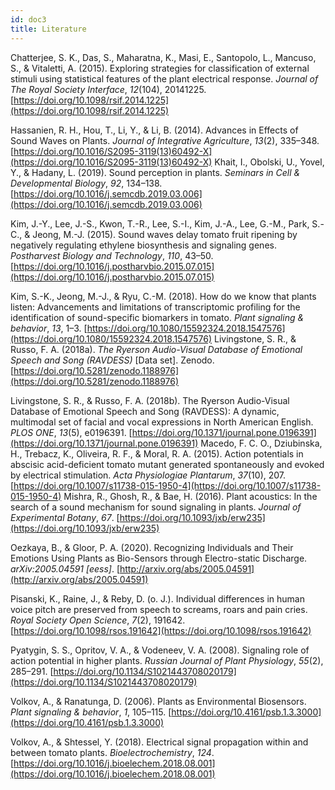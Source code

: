 ```yaml
---
id: doc3
title: Literature
---
```



Chatterjee, S. K., Das, S., Maharatna, K., Masi, E., Santopolo, L., Mancuso, S., & Vitaletti, A. (2015). Exploring strategies for classification of external stimuli using statistical features of the plant electrical response. *Journal of The Royal Society Interface*, *12*(104), 20141225. [https://doi.org/10.1098/rsif.2014.1225](https://doi.org/10.1098/rsif.2014.1225)

Hassanien, R. H., Hou, T., Li, Y., & Li, B. (2014). Advances in Effects of Sound Waves on Plants. *Journal of Integrative Agriculture*, *13*(2), 335–348. [https://doi.org/10.1016/S2095-3119(13)60492-X](https://doi.org/10.1016/S2095-3119(13)60492-X)
Khait, I., Obolski, U., Yovel, Y., & Hadany, L. (2019). Sound perception in plants. *Seminars in Cell & Developmental Biology*, *92*, 134–138. [https://doi.org/10.1016/j.semcdb.2019.03.006](https://doi.org/10.1016/j.semcdb.2019.03.006)

Kim, J.-Y., Lee, J.-S., Kwon, T.-R., Lee, S.-I., Kim, J.-A., Lee, G.-M., Park, S.-C., & Jeong, M.-J. (2015). Sound waves delay tomato fruit ripening by negatively regulating ethylene biosynthesis and signaling genes. *Postharvest Biology and Technology*, *110*, 43–50. [https://doi.org/10.1016/j.postharvbio.2015.07.015](https://doi.org/10.1016/j.postharvbio.2015.07.015)

Kim, S.-K., Jeong, M.-J., & Ryu, C.-M. (2018). How do we know that plants listen: Advancements and limitations of transcriptomic profiling for the identification of sound-specific biomarkers in tomato. *Plant signaling & behavior*, *13*, 1–3. [https://doi.org/10.1080/15592324.2018.1547576](https://doi.org/10.1080/15592324.2018.1547576)
Livingstone, S. R., & Russo, F. A. (2018a). *The Ryerson Audio-Visual Database of Emotional Speech and Song (RAVDESS)* [Data set]. Zenodo. [https://doi.org/10.5281/zenodo.1188976](https://doi.org/10.5281/zenodo.1188976)

Livingstone, S. R., & Russo, F. A. (2018b). The Ryerson Audio-Visual Database of Emotional Speech and Song (RAVDESS): A dynamic, multimodal set of facial and vocal expressions in North American English. *PLOS ONE*, *13*(5), e0196391. [https://doi.org/10.1371/journal.pone.0196391](https://doi.org/10.1371/journal.pone.0196391)
Macedo, F. C. O., Dziubinska, H., Trebacz, K., Oliveira, R. F., & Moral, R. A. (2015). Action potentials in abscisic acid-deficient tomato mutant generated spontaneously and evoked by electrical stimulation. *Acta Physiologiae Plantarum*, *37*(10), 207. [https://doi.org/10.1007/s11738-015-1950-4](https://doi.org/10.1007/s11738-015-1950-4)
Mishra, R., Ghosh, R., & Bae, H. (2016). Plant acoustics: In the search of a sound mechanism for sound signaling in plants. *Journal of Experimental Botany*, *67*. [https://doi.org/10.1093/jxb/erw235](https://doi.org/10.1093/jxb/erw235)

Oezkaya, B., & Gloor, P. A. (2020). Recognizing Individuals and Their Emotions Using Plants as Bio-Sensors through Electro-static Discharge. *arXiv:2005.04591 [eess]*. [http://arxiv.org/abs/2005.04591](http://arxiv.org/abs/2005.04591)

Pisanski, K., Raine, J., & Reby, D. (o. J.). Individual differences in human voice pitch are preserved from speech to screams, roars and pain cries. *Royal Society Open Science*, *7*(2), 191642. [https://doi.org/10.1098/rsos.191642](https://doi.org/10.1098/rsos.191642)

Pyatygin, S. S., Opritov, V. A., & Vodeneev, V. A. (2008). Signaling role of action potential in higher plants. *Russian Journal of Plant Physiology*, *55*(2), 285–291. [https://doi.org/10.1134/S1021443708020179](https://doi.org/10.1134/S1021443708020179)

Volkov, A., & Ranatunga, D. (2006). Plants as Environmental Biosensors. *Plant signaling & behavior*, *1*, 105–115. [https://doi.org/10.4161/psb.1.3.3000](https://doi.org/10.4161/psb.1.3.3000)

Volkov, A., & Shtessel, Y. (2018). Electrical signal propagation within and between tomato plants. *Bioelectrochemistry*, *124*. [https://doi.org/10.1016/j.bioelechem.2018.08.001](https://doi.org/10.1016/j.bioelechem.2018.08.001)
